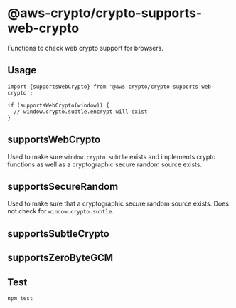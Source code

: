 # @aws-crypto/crypto-supports-web-crypto

Functions to check web crypto support for browsers.

## Usage

```
import {supportsWebCrypto} from '@aws-crypto/crypto-supports-web-crypto';

if (supportsWebCrypto(window)) {
  // window.crypto.subtle.encrypt will exist
}

```

## supportsWebCrypto

Used to make sure `window.crypto.subtle` exists and implements crypto functions
as well as a cryptographic secure random source exists.

## supportsSecureRandom

Used to make sure that a cryptographic secure random source exists.
Does not check for `window.crypto.subtle`.

## supportsSubtleCrypto



## supportsZeroByteGCM


## Test

`npm test`
